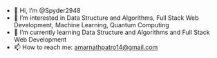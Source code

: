 - 👋 Hi, I’m @Spyder2948
- 👀 I’m interested in Data Structure and Algorithms, Full Stack Web Development, Machine Learning, Quantum Computing
- 🌱 I’m currently learning Data Structure and Algorithms and Full Stack Web Development
- 📫 How to reach me: amarnathpatro14@gmail.com                      
